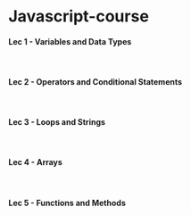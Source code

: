 # Javascript-course

<h4> Lec 1 - Variables and Data Types </h4>
<br>
<h4> Lec 2 - Operators and Conditional Statements </h4>
<br>
<h4> Lec 3 - Loops and Strings </h4>
<br>
<h4> Lec 4 - Arrays </h4>
<br>
<h4> Lec 5 - Functions and Methods
